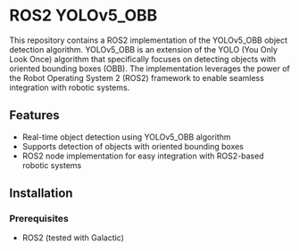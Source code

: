 # ROS2 YOLOv5_OBB

This repository contains a ROS2 implementation of the YOLOv5_OBB object detection algorithm. YOLOv5_OBB is an extension of the YOLO (You Only Look Once) algorithm that specifically focuses on detecting objects with oriented bounding boxes (OBB). The implementation leverages the power of the Robot Operating System 2 (ROS2) framework to enable seamless integration with robotic systems.

## Features

- Real-time object detection using YOLOv5_OBB algorithm
- Supports detection of objects with oriented bounding boxes
- ROS2 node implementation for easy integration with ROS2-based robotic systems

## Installation

### Prerequisites

- ROS2 (tested with Galactic)

